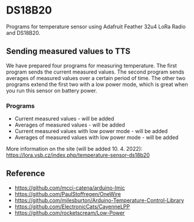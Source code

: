 # DS18B20

Programs for temperature sensor using Adafruit Feather 32u4 LoRa Radio and DS18B20.

## Sending measured values to TTS

We have prepared four programs for measuring temperature. The first program sends the current measured values. The second program sends averages of measured values over a certain period of time. The other two programs extend the first two with a low power mode, which is great when you run this sensor on battery power.

### Programs
- Current measured values - will be added
- Averages of measured values - will be added
- Current measured values with low power mode - will be added
- Averages of measured values with low power mode - will be added


More information on the site (will be added 10. 4. 2022):  https://lora.vsb.cz/index.php/temperature-sensor-ds18b20


## Reference
- https://github.com/mcci-catena/arduino-lmic
- https://github.com/PaulStoffregen/OneWire
- https://github.com/milesburton/Arduino-Temperature-Control-Library
- https://github.com/ElectronicCats/CayenneLPP
- https://github.com/rocketscream/Low-Power
